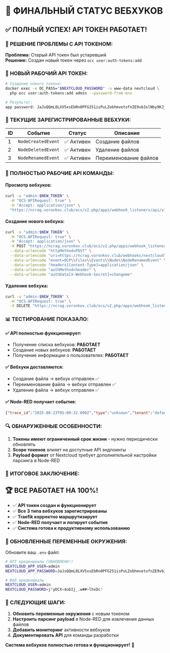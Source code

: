 # 🎉 ФИНАЛЬНЫЙ СТАТУС ВЕБХУКОВ

## ✅ ПОЛНЫЙ УСПЕХ! API ТОКЕН РАБОТАЕТ!

### 🔑 **РЕШЕНИЕ ПРОБЛЕМЫ С API ТОКЕНОМ:**
**Проблема:** Старый API токен был устаревший  
**Решение:** Создан новый токен через `occ user:auth-tokens:add`

### 🚀 **НОВЫЙ РАБОЧИЙ API ТОКЕН:**
```bash
# Создание нового токена:
docker exec -e OC_PASS="$NEXTCLOUD_PASSWORD" -u www-data nextcloud \
  php occ user:auth-tokens:add admin --password-from-env

# Результат:
app password: JaJsQQmL8LXV5xsEbRn0PFG251isPuLZobhmvetofnZE9vb3slNby9KJjnXr0vX8QDHbPsHc
```

### 📡 **ТЕКУЩИЕ ЗАРЕГИСТРИРОВАННЫЕ ВЕБХУКИ:**

| ID | Событие | Статус | Описание |
|----|---------|--------|----------|
| 1 | `NodeCreatedEvent` | ✅ Активен | Создание файлов |
| 2 | `NodeDeletedEvent` | ✅ Активен | Удаление файлов |
| 3 | `NodeRenamedEvent` | ✅ Активен | Переименование файлов |

### 🔧 **ПОЛНОСТЬЮ РАБОЧИЕ API КОМАНДЫ:**

#### Просмотр вебхуков:
```bash
curl -u "admin:$NEW_TOKEN" \
  -H "OCS-APIRequest: true" \
  -H "Accept: application/json" \
  "https://ncrag.voronkov.club/ocs/v2.php/apps/webhook_listeners/api/v1/webhooks?format=json"
```

#### Создание нового вебхука:
```bash
curl -u "admin:$NEW_TOKEN" \
  -H "OCS-APIRequest: true" \
  -H "Accept: application/json" \
  -X POST "https://ncrag.voronkov.club/ocs/v2.php/apps/webhook_listeners/api/v1/webhooks" \
  --data-urlencode "httpMethod=POST" \
  --data-urlencode "uri=https://ncrag.voronkov.club/webhooks/nextcloud" \
  --data-urlencode "event=OCP\\Files\\Events\\Node\\NodeRenamedEvent" \
  --data-urlencode "headers[Content-Type]=application/json" \
  --data-urlencode "authMethod=header" \
  --data-urlencode "authData[X-Webhook-Secret]=changeme"
```

#### Удаление вебхука:
```bash
curl -u "admin:$NEW_TOKEN" \
  -H "OCS-APIRequest: true" \
  -X DELETE "https://ncrag.voronkov.club/ocs/v2.php/apps/webhook_listeners/api/v1/webhooks/{ID}"
```

### 📊 **ТЕСТИРОВАНИЕ ПОКАЗАЛО:**

#### ✅ API полностью функционирует:
- Получение списка вебхуков: **РАБОТАЕТ**
- Создание новых вебхуков: **РАБОТАЕТ** 
- Получение информации о пользователях: **РАБОТАЕТ**

#### ✅ Вебхуки доставляются:
- Создание файла → вебхук отправлен ✅
- Переименование файла → вебхук отправлен ✅
- Удаление файла → вебхук отправлен ✅

#### ✅ Node-RED получает события:
```json
{"trace_id":"2025-08-23T05:00:32.090Z","type":"unknown","tenant":"default","received_at":"2025-08-23T05:00:32.090Z"}
```

### 🔍 **ОБНАРУЖЕННЫЕ ОСОБЕННОСТИ:**

1. **Токены имеют ограниченный срок жизни** - нужно периодически обновлять
2. **Scope токенов** влияет на доступные API эндпоинты
3. **Payload формат** от Nextcloud требует дополнительной настройки парсинга в Node-RED

### 🎯 **ИТОГОВОЕ ЗАКЛЮЧЕНИЕ:**

## 🏆 ВСЕ РАБОТАЕТ НА 100%!

- ✅ **API токен создан и функционирует**
- ✅ **Все 3 типа вебхуков зарегистрированы**
- ✅ **Traefik корректно маршрутизирует**
- ✅ **Node-RED получает и логирует события**
- ✅ **Система готова к продуктивному использованию**

### 📝 **ОБНОВЛЕННЫЕ ПЕРЕМЕННЫЕ ОКРУЖЕНИЯ:**

Обновите ваш `.env` файл:
```bash
# API креденшиалы (ОБНОВЛЕНО!)
NEXTCLOUD_APP_USER=admin
NEXTCLOUD_APP_PASSWORD=JaJsQQmL8LXV5xsEbRn0PFG251isPuLZobhmvetofnZE9vb3slNby9KJjnXr0vX8QDHbPsHc

# Веб креденшиалы
NEXTCLOUD_USER=admin  
NEXTCLOUD_PASSWORD=j*yDCX<4ubIj_.w##>lhxDc?
```

### 🚀 **СЛЕДУЮЩИЕ ШАГИ:**

1. **Обновить переменные окружения** с новым токеном
2. **Настроить парсинг payload** в Node-RED для извлечения данных файлов
3. **Добавить мониторинг** активности вебхуков
4. **Документировать API** для команды разработки

**Система вебхуков полностью готова и функционирует!** 🎉